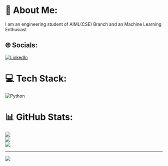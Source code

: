 # 💫 About Me:
I am an engineering student of AIML(CSE) Branch and an Machine Learning Enthusiast<br>


## 🌐 Socials:
[![LinkedIn](https://img.shields.io/badge/LinkedIn-%230077B5.svg?logo=linkedin&logoColor=white)](www.linkedin.com/in/nanda-gopal-d-1b623229b) 

# 💻 Tech Stack:
![Python](https://img.shields.io/badge/python-3670A0?style=for-the-badge&logo=python&logoColor=ffdd54)
# 📊 GitHub Stats:
![](https://github-readme-stats.vercel.app/api?username=NANDAGOPALNG&theme=radical&hide_border=true&include_all_commits=false&count_private=true)<br/>
![](https://github-readme-streak-stats.herokuapp.com/?user=NANDAGOPALNG&theme=radical&hide_border=true)<br/>
![](https://github-readme-stats.vercel.app/api/top-langs/?username=NANDAGOPALNG&theme=radical&hide_border=true&include_all_commits=false&count_private=true&layout=compact)

---
[![](https://visitcount.itsvg.in/api?id=NANDAGOPALNG&icon=0&color=9)](https://visitcount.itsvg.in)

<!-- Proudly created with GPRM ( https://gprm.itsvg.in ) -->
